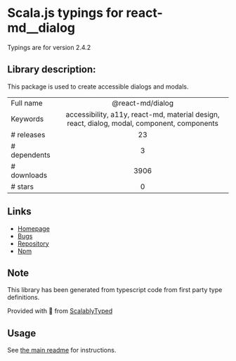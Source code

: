 
# Scala.js typings for react-md__dialog

Typings are for version 2.4.2

## Library description:
This package is used to create accessible dialogs and modals.

|                    |                 |
| ------------------ | :-------------: |
| Full name          | @react-md/dialog |
| Keywords           | accessibility, a11y, react-md, material design, react, dialog, modal, component, components |
| # releases         | 23 |
| # dependents       | 3 |
| # downloads        | 3906 |
| # stars            | 0 |

## Links
- [Homepage](https://react-md.dev/packages/dialog/demos)
- [Bugs](https://github.com/mlaursen/react-md/issues)
- [Repository](https://github.com/mlaursen/react-md)
- [Npm](https://www.npmjs.com/package/%40react-md%2Fdialog)
    


## Note
This library has been generated from typescript code from first party type definitions.

Provided with :purple_heart: from [ScalablyTyped](https://github.com/oyvindberg/ScalablyTyped)

## Usage
See [the main readme](../../readme.md) for instructions.


